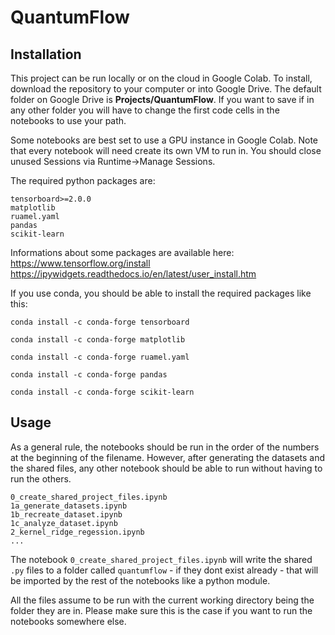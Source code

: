 # QuantumFlow

## Installation
This project can be run locally or on the cloud in Google Colab. To install, download the repository to your computer or into Google Drive. The default folder on Google Drive is **Projects/QuantumFlow**. If you want to save if in any other folder you will have to change the first code cells in the notebooks to use your path.

Some notebooks are best set to use a GPU instance in Google Colab. Note that every notebook will need create its own VM to run in. You should close unused Sessions via Runtime->Manage Sessions.

The required python packages are:

```
tensorboard>=2.0.0
matplotlib
ruamel.yaml
pandas
scikit-learn
```

Informations about some packages are available here:
https://www.tensorflow.org/install
https://ipywidgets.readthedocs.io/en/latest/user_install.htm

If you use conda, you should be able to install the required packages like this:

`conda install -c conda-forge tensorboard`

`conda install -c conda-forge matplotlib`

`conda install -c conda-forge ruamel.yaml`

`conda install -c conda-forge pandas`

`conda install -c conda-forge scikit-learn`

## Usage

As a general rule, the notebooks should be run in the order of the numbers at the beginning of the filename. However, after generating the datasets and the shared files, any other notebook should be able to run without having to run the others.

```
0_create_shared_project_files.ipynb
1a_generate_datasets.ipynb
1b_recreate_dataset.ipynb
1c_analyze_dataset.ipynb
2_kernel_ridge_regession.ipynb
...
```
The notebook `0_create_shared_project_files.ipynb` will write the shared `.py` files to a folder called `quantumflow` - if they dont exist already - that will be imported by the rest of the notebooks like a python module.

All the files assume to be run with the current working directory being the folder they are in. Please make sure this is the case if you want to run the notebooks somewhere else.

